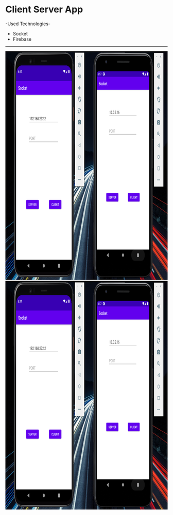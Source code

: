 # Client Server App


-Used Technologies- <br>
<ul> 
  <li>Socket</li>
  <li>Firebase</li>

</ul>

<hr>

<p align="center">
  <img src="https://github.com/ayhanunal/Client-Server-App/blob/main/1.png" width="913" height="712">     
  <img src="https://github.com/ayhanunal/Client-Server-App/blob/main/1.png" width="913" height="712">    
</p>


